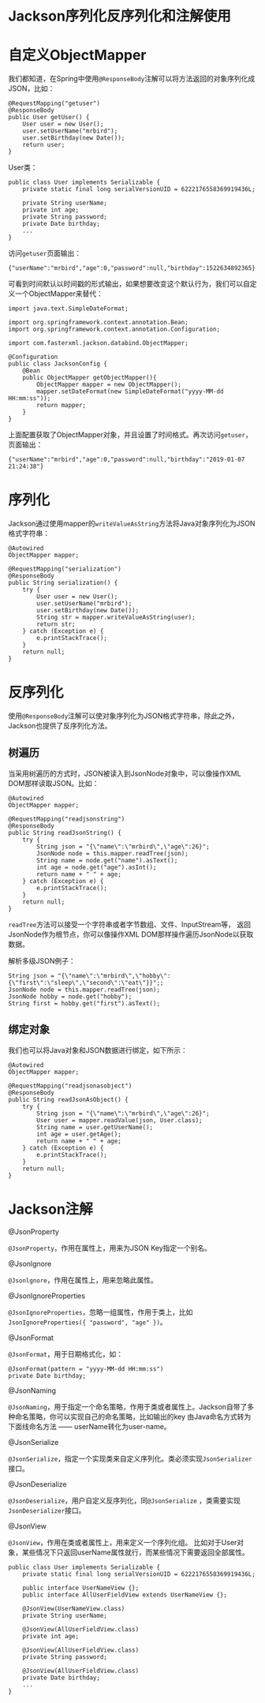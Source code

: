 # Jackson序列化反序列化和注解使用

# 自定义ObjectMapper

我们都知道，在Spring中使用`@ResponseBody`注解可以将方法返回的对象序列化成JSON，比如：

```
@RequestMapping("getuser")
@ResponseBody
public User getUser() {
    User user = new User();
    user.setUserName("mrbird");
    user.setBirthday(new Date());
    return user;
}

```

User类：

```
public class User implements Serializable {
    private static final long serialVersionUID = 6222176558369919436L;
    
    private String userName;
    private int age;
    private String password;
    private Date birthday;
    ...
}

```

访问`getuser`页面输出：

```
{"userName":"mrbird","age":0,"password":null,"birthday":1522634892365}

```

可看到时间默认以时间戳的形式输出，如果想要改变这个默认行为，我们可以自定义一个ObjectMapper来替代：

```
import java.text.SimpleDateFormat;

import org.springframework.context.annotation.Bean;
import org.springframework.context.annotation.Configuration;

import com.fasterxml.jackson.databind.ObjectMapper;

@Configuration
public class JacksonConfig {
    @Bean
    public ObjectMapper getObjectMapper(){
        ObjectMapper mapper = new ObjectMapper();
        mapper.setDateFormat(new SimpleDateFormat("yyyy-MM-dd HH:mm:ss"));
        return mapper;
    }
}

```

上面配置获取了ObjectMapper对象，并且设置了时间格式。再次访问`getuser`，页面输出：

```
{"userName":"mrbird","age":0,"password":null,"birthday":"2019-01-07 21:24:38"}
```

# 序列化

Jackson通过使用mapper的`writeValueAsString`方法将Java对象序列化为JSON格式字符串：

```
@Autowired
ObjectMapper mapper;

@RequestMapping("serialization")
@ResponseBody
public String serialization() {
    try {
        User user = new User();
        user.setUserName("mrbird");
        user.setBirthday(new Date());
        String str = mapper.writeValueAsString(user);
        return str;
    } catch (Exception e) {
        e.printStackTrace();
    }
    return null;
}

```

# 反序列化

使用`@ResponseBody`注解可以使对象序列化为JSON格式字符串，除此之外，Jackson也提供了反序列化方法。

## 树遍历

当采用树遍历的方式时，JSON被读入到JsonNode对象中，可以像操作XML DOM那样读取JSON。比如：

```
@Autowired
ObjectMapper mapper;

@RequestMapping("readjsonstring")
@ResponseBody
public String readJsonString() {
    try {
        String json = "{\"name\":\"mrbird\",\"age\":26}";
        JsonNode node = this.mapper.readTree(json);
        String name = node.get("name").asText();
        int age = node.get("age").asInt();
        return name + " " + age;
    } catch (Exception e) {
        e.printStackTrace();
    }
    return null;
}

```

`readTree`方法可以接受一个字符串或者字节数组、文件、InputStream等， 返回JsonNode作为根节点，你可以像操作XML DOM那样操作遍历JsonNode以获取数据。

解析多级JSON例子：

```
String json = "{\"name\":\"mrbird\",\"hobby\":{\"first\":\"sleep\",\"second\":\"eat\"}}";;
JsonNode node = this.mapper.readTree(json);
JsonNode hobby = node.get("hobby");
String first = hobby.get("first").asText();

```

## 绑定对象

我们也可以将Java对象和JSON数据进行绑定，如下所示：

```
@Autowired
ObjectMapper mapper;

@RequestMapping("readjsonasobject")
@ResponseBody
public String readJsonAsObject() {
    try {
        String json = "{\"name\":\"mrbird\",\"age\":26}";
        User user = mapper.readValue(json, User.class);
        String name = user.getUserName();
        int age = user.getAge();
        return name + " " + age;
    } catch (Exception e) {
        e.printStackTrace();
    }
    return null;
}
```

# Jackson注解

@JsonProperty

`@JsonProperty`，作用在属性上，用来为JSON Key指定一个别名。

@Jsonlgnore

`@Jsonlgnore`，作用在属性上，用来忽略此属性。

@JsonIgnoreProperties

`@JsonIgnoreProperties`，忽略一组属性，作用于类上，比如`JsonIgnoreProperties({ "password", "age" })`。

@JsonFormat

`@JsonFormat`，用于日期格式化，如：

```
@JsonFormat(pattern = "yyyy-MM-dd HH:mm:ss")
private Date birthday;
```

@JsonNaming

`@JsonNaming`，用于指定一个命名策略，作用于类或者属性上。Jackson自带了多种命名策略，你可以实现自己的命名策略，比如输出的key 由Java命名方式转为下面线命名方法 —— userName转化为user-name。

@JsonSerialize

`@JsonSerialize`，指定一个实现类来自定义序列化。类必须实现`JsonSerializer`接口。

@JsonDeserialize

`@JsonDeserialize`，用户自定义反序列化，同`@JsonSerialize` ，类需要实现`JsonDeserializer`接口。

@JsonView

`@JsonView`，作用在类或者属性上，用来定义一个序列化组。 比如对于User对象，某些情况下只返回userName属性就行，而某些情况下需要返回全部属性。

```
public class User implements Serializable {
    private static final long serialVersionUID = 6222176558369919436L;
    
    public interface UserNameView {};
    public interface AllUserFieldView extends UserNameView {};
    
    @JsonView(UserNameView.class)
    private String userName;
    
    @JsonView(AllUserFieldView.class)
    private int age;
    
    @JsonView(AllUserFieldView.class)
    private String password;
    
    @JsonView(AllUserFieldView.class)
    private Date birthday;
    ...	
}
```

















